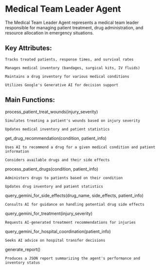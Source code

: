 # Medical Team Leader Agent

The Medical Team Leader Agent represents a medical team leader responsible for managing patient treatment, drug administration, and resource allocation in emergency situations.
## Key Attributes:

    Tracks treated patients, response times, and survival rates

    Manages medical inventory (bandages, surgical kits, IV fluids)

    Maintains a drug inventory for various medical conditions

    Utilizes Google's Generative AI for decision support

## Main Functions:

process_patient_treat_wounds(injury_severity)

    Simulates treating a patient's wounds based on injury severity

    Updates medical inventory and patient statistics

get_drug_recommendation(condition, patient_info)

    Uses AI to recommend a drug for a given medical condition and patient information

    Considers available drugs and their side effects

process_patient_drugs(condition, patient_info)

    Administers drugs to patients based on their condition

    Updates drug inventory and patient statistics

query_gemini_for_side_effects(drug_name, side_effects, patient_info)

    Consults AI for guidance on handling potential drug side effects

query_gemini_for_treatment(injury_severity)

    Requests AI-generated treatment recommendations for injuries

query_gemini_for_hospital_coordination(patient_info)

    Seeks AI advice on hospital transfer decisions

generate_report()

    Produces a JSON report summarizing the agent's performance and inventory status

